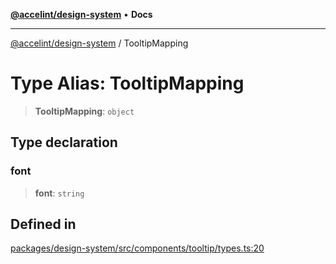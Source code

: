 [**@accelint/design-system**](../README.md) • **Docs**

***

[@accelint/design-system](../README.md) / TooltipMapping

# Type Alias: TooltipMapping

> **TooltipMapping**: `object`

## Type declaration

### font

> **font**: `string`

## Defined in

[packages/design-system/src/components/tooltip/types.ts:20](https://github.com/gohypergiant/standard-toolkit/blob/258694cea8ed8bbd956b3cf5da47c2c9debcf127/packages/design-system/src/components/tooltip/types.ts#L20)
